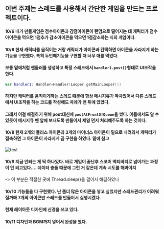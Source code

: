 ## 이번 주제는 스레드를 사용해서 간단한 게임을 만드는 프로젝트이다.
#### 10/6 내가 만들게임은 점수아이콘과 감점아이콘이 랜덤으로 떨어지는 데 캐릭터가 점수아이콘을 먹으면 1점추가 감소아이콘을 먹으면 1점감소하는 식의 게임이다.
#### 10/8 현재 캐릭터를 움직이는 거랑 캐릭터가 아이콘과 컨택하면 아이콘을 사라지게 하는 기능을 구현했다. 특히 두번째기능을 구현할 때 너무 애를 먹었다.
#### 보통 밑에처럼 핸들러를 생성하고 특정 스레드에서 `handler1.post{}`형태로 UI조작을 한다.
```kotlin
var handler1: Handler=Handler(Looper.getMainLooper())
```
#### 하지만 캐릭터를 움직이게하는 스레드 떄문에 항상 메시지큐가 꽉차있어서 다른 스레드에서 UI조작을 하는 코드를 작성해도 차례가 맨 뒤에 있었다.
#### 그래서 이걸 해결하기 위해 post대신에 `postAtFrontOfQueue`을 썼다. 이름에서도 알 수 있듯이 메시지큐 멘 앞에 보내도록 만들어서 제일 먼저 처리해주도록 하는 것이다.

#### 10/8 현재 2개의 플러스 아이콘과 3개의 마이너스 아이콘이 밑으로 내려와서 캐릭터가 접촉하면 그 아이콘이 사라지게 끔 구현을 하였다. 밑에 참고

![test](https://user-images.githubusercontent.com/76093968/136573892-f9b307fb-7315-4aef-9dcf-0a85737c73e4.gif)

#### 10/9 지금 안되는 게 딱 하나있다. 바로 게임이 끝난후 스코어 액티비티로 넘어가는 과정이 안 되고있다.... 데이터 충돌 때문에 그런 거 같은데 계속 시도를 해봐야지
-> 이 부분은 적절한 곳에 Thread.sleep()을 걸어서 해결하였다
#### 10/10 기능들을 다 구현했다. 난 좀더 많은 아이콘을 넣고 싶었지만 스레드관리가 어려워 질까봐 7개의 아이콘만 스레드를 만들어서 실행시켰다.
#### 현재 레이아웃 디자인에 신경을 쓰고 있다.
#### 10/11 디자인과 BGM까지 넣어서 완성을 했다. 
